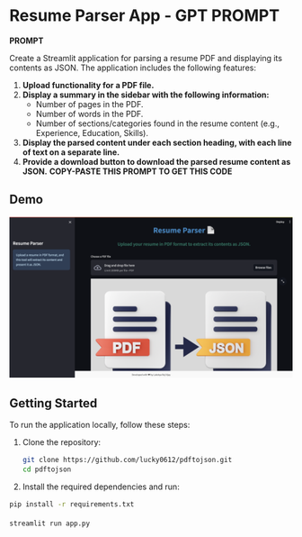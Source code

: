 # Resume Parser App - GPT PROMPT
**PROMPT**

Create a Streamlit application for parsing a resume PDF and displaying its contents as JSON. The application includes the following features:

1. **Upload functionality for a PDF file.**
2. **Display a summary in the sidebar with the following information:**
   - Number of pages in the PDF.
   - Number of words in the PDF.
   - Number of sections/categories found in the resume content (e.g., Experience, Education, Skills).
3. **Display the parsed content under each section heading, with each line of text on a separate line.**
4. **Provide a download button to download the parsed resume content as JSON.**
**COPY-PASTE THIS PROMPT TO GET THIS CODE**
## Demo

![Demo](./demo.png)

## Getting Started

To run the application locally, follow these steps:

1. Clone the repository:

   ```bash
   git clone https://github.com/lucky0612/pdftojson.git
   cd pdftojson  

2.	Install the required dependencies and run:
   
   ```bash
   pip install -r requirements.txt

   streamlit run app.py
   

